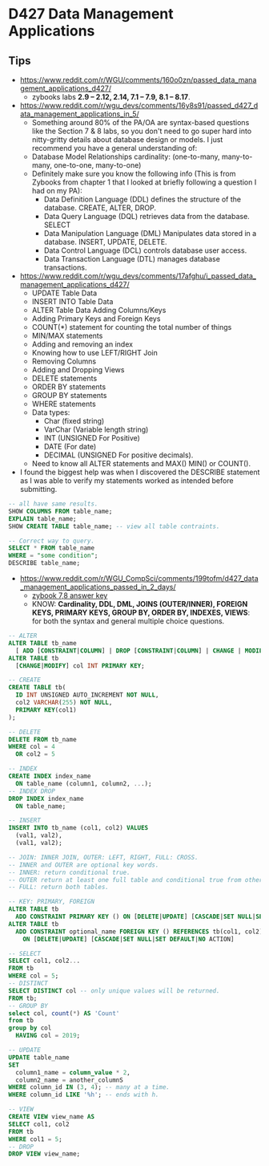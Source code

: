 # D427 Data Management Applications

## Tips

- <https://www.reddit.com/r/WGU/comments/160o0zn/passed_data_management_applications_d427/>
  - zybooks labs **2.9 – 2.12, 2.14, 7.1 – 7.9, 8.1 – 8.17**.
- <https://www.reddit.com/r/wgu_devs/comments/16y8s91/passed_d427_data_management_applications_in_5/>
  - Something around 80% of the PA/OA are syntax-based questions like the Section 7 & 8 labs, so you don't need to go super hard into nitty-gritty details about database design or models. I just recommend you have a general understanding of:
  - Database Model Relationships cardinality: (one-to-many, many-to-many, one-to-one, many-to-one)
  - Definitely make sure you know the following info (This is from Zybooks from chapter 1 that I looked at briefly following a question I had on my PA):
    - Data Definition Language (DDL) defines the structure of the database. CREATE, ALTER, DROP.
    - Data Query Language (DQL) retrieves data from the database. SELECT
    - Data Manipulation Language (DML) Manipulates data stored in a database. INSERT, UPDATE, DELETE.
    - Data Control Language (DCL) controls database user access.
    - Data Transaction Language (DTL) manages database transactions.
- <https://www.reddit.com/r/wgu_devs/comments/17afghu/i_passed_data_management_applications_d427/>
  - UPDATE Table Data
  - INSERT INTO Table Data
  - ALTER Table Data Adding Columns/Keys
  - Adding Primary Keys and Foreign Keys
  - COUNT(\*) statement for counting the total number of things
  - MIN/MAX statements
  - Adding and removing an index
  - Knowing how to use LEFT/RIGHT Join
  - Removing Columns
  - Adding and Dropping Views
  - DELETE statements
  - ORDER BY statements
  - GROUP BY statements
  - WHERE statements
  - Data types:
    - Char (fixed string)
    - VarChar (Variable length string)
    - INT (UNSIGNED For Positive)
    - DATE (For date)
    - DECIMAL (UNSIGNED For positive decimals).
  - Need to know all ALTER statements and MAX() MIN() or COUNT().
- I found the biggest help was when I discovered the DESCRIBE statement as I was able to verify my statements worked as intended before submitting.

```sql
-- all have same results.
SHOW COLUMNS FROM table_name;
EXPLAIN table_name;
SHOW CREATE TABLE table_name; -- view all table contraints.

-- Correct way to query.
SELECT * FROM table_name
WHERE = "some condition";
DESCRIBE table_name;
```

- <https://www.reddit.com/r/WGU_CompSci/comments/199tofm/d427_data_management_applications_passed_in_2_days/>
  - [zybook 7,8 answer key](https://quizlet.com/849950034/wgu-d427-data-management-applications-zybooks-labs-7-and-8-flash-cards/?i=4ztji0&x=1jqt)
  - KNOW: **Cardinality, DDL, DML, JOINS (OUTER/INNER), FOREIGN KEYS, PRIMARY KEYS, GROUP BY, ORDER BY, INDEXES, VIEWS**: for both the syntax and general multiple choice questions.

```sql
-- ALTER
ALTER TABLE tb_name
  [ ADD [CONSTRAINT|COLUMN] | DROP [CONSTRAINT|COLUMN] | CHANGE | MODIFY ] col_name INT NOT NULL;
ALTER TABLE tb
  [CHANGE|MODIFY] col INT PRIMARY KEY;

-- CREATE
CREATE TABLE tb(
  ID INT UNSIGNED AUTO_INCREMENT NOT NULL,
  col2 VARCHAR(255) NOT NULL,
  PRIMARY KEY(col1)
);

-- DELETE
DELETE FROM tb_name
WHERE col = 4
  OR col2 = 5

-- INDEX
CREATE INDEX index_name
  ON table_name (column1, column2, ...);
-- INDEX DROP
DROP INDEX index_name
  ON table_name;

-- INSERT
INSERT INTO tb_name (col1, col2) VALUES
  (val1, val2),
  (val1, val2);

-- JOIN: INNER JOIN, OUTER: LEFT, RIGHT, FULL: CROSS.
-- INNER and OUTER are optional key words.
-- INNER: return conditional true.
-- OUTER return at least one full table and conditional true from other table.
-- FULL: return both tables.

-- KEY: PRIMARY, FOREIGN
ALTER TABLE tb
  ADD CONSTRAINT PRIMARY KEY () ON [DELETE|UPDATE] [CASCADE|SET NULL|SET DEFAULT|NO ACTION]
ALTER TABLE tb
  ADD CONSTRAINT optional_name FOREIGN KEY () REFERENCES tb(col1, col2)
    ON [DELETE|UPDATE] [CASCADE|SET NULL|SET DEFAULT|NO ACTION]

-- SELECT
SELECT col1, col2...
FROM tb
WHERE col = 5;
-- DISTINCT
SELECT DISTINCT col -- only unique values will be returned.
FROM tb;
-- GROUP BY
select col, count(*) AS 'Count'
from tb
group by col
  HAVING col = 2019;

-- UPDATE
UPDATE table_name
SET
  column1_name = column_value * 2,
  column2_name = another_columnS
WHERE column_id IN (3, 4); -- many at a time.
WHERE column_id LIKE '%h'; -- ends with h.

-- VIEW
CREATE VIEW view_name AS
SELECT col1, col2
FROM tb
WHERE col1 = 5;
-- DROP
DROP VIEW view_name;
```
